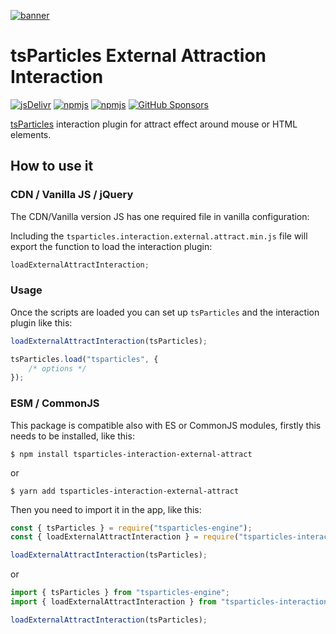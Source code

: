 [![banner](https://particles.js.org/images/banner2.png)](https://particles.js.org)

# tsParticles External Attraction Interaction

[![jsDelivr](https://data.jsdelivr.com/v1/package/npm/tsparticles-interaction-external-attract/badge)](https://www.jsdelivr.com/package/npm/tsparticles-interaction-external-attract)
[![npmjs](https://badge.fury.io/js/tsparticles-interaction-external-attract.svg)](https://www.npmjs.com/package/tsparticles-interaction-external-attract)
[![npmjs](https://img.shields.io/npm/dt/tsparticles-interaction-external-attract)](https://www.npmjs.com/package/tsparticles-interaction-external-attract) [![GitHub Sponsors](https://img.shields.io/github/sponsors/matteobruni)](https://github.com/sponsors/matteobruni)

[tsParticles](https://github.com/matteobruni/tsparticles) interaction plugin for attract effect around mouse or HTML
elements.

## How to use it

### CDN / Vanilla JS / jQuery

The CDN/Vanilla version JS has one required file in vanilla configuration:

Including the `tsparticles.interaction.external.attract.min.js` file will export the function to load the interaction
plugin:

```javascript
loadExternalAttractInteraction;
```

### Usage

Once the scripts are loaded you can set up `tsParticles` and the interaction plugin like this:

```javascript
loadExternalAttractInteraction(tsParticles);

tsParticles.load("tsparticles", {
    /* options */
});
```

### ESM / CommonJS

This package is compatible also with ES or CommonJS modules, firstly this needs to be installed, like this:

```shell
$ npm install tsparticles-interaction-external-attract
```

or

```shell
$ yarn add tsparticles-interaction-external-attract
```

Then you need to import it in the app, like this:

```javascript
const { tsParticles } = require("tsparticles-engine");
const { loadExternalAttractInteraction } = require("tsparticles-interaction-external-attract");

loadExternalAttractInteraction(tsParticles);
```

or

```javascript
import { tsParticles } from "tsparticles-engine";
import { loadExternalAttractInteraction } from "tsparticles-interaction-external-attract";

loadExternalAttractInteraction(tsParticles);
```
